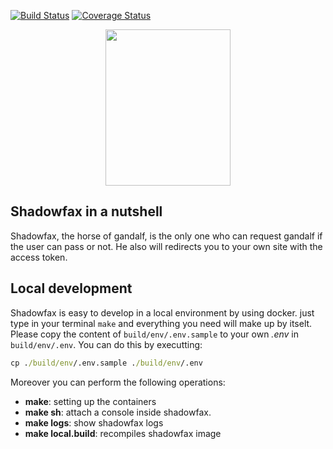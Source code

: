 [![Build Status](https://travis-ci.com/Antartical/shadowfax.svg?branch=master)](https://travis-ci.com/Antartical/shadowfax)
[![Coverage Status](https://coveralls.io/repos/github/Antartical/shadowfax/badge.svg)](https://coveralls.io/github/Antartical/shadowfax)


<p align="center">
  <img width="200" height="250" src="https://i.imgur.com/lbeRTwF.png">
</p>

## Shadowfax in a nutshell

Shadowfax, the horse of gandalf, is the only one who can request gandalf if the user can pass or not. He also will redirects you to your
own site with the access token.

## Local development

Shadowfax is easy to develop in a local environment by using docker. just type in your terminal `make`
and everything you need will make up by itselt. Please copy the content of `build/env/.env.sample` to
your own _.env_ in `build/env/.env`. You can do this by executting:

```cmd
cp ./build/env/.env.sample ./build/env/.env
```

Moreover you can perform the following operations:

- **make**: setting up the containers
- **make sh**: attach a console inside shadowfax.
- **make logs**: show shadowfax logs
- **make local.build**: recompiles shadowfax image